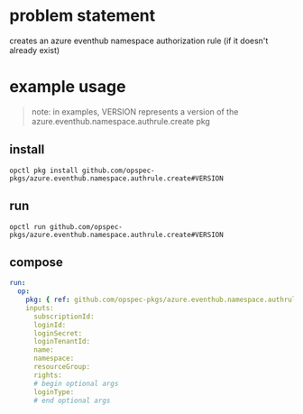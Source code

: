 # problem statement
creates an azure eventhub namespace authorization rule (if it doesn't already exist)

# example usage

> note: in examples, VERSION represents a version of the azure.eventhub.namespace.authrule.create pkg

## install

```shell
opctl pkg install github.com/opspec-pkgs/azure.eventhub.namespace.authrule.create#VERSION
```

## run

```
opctl run github.com/opspec-pkgs/azure.eventhub.namespace.authrule.create#VERSION
```

## compose

```yaml
run:
  op:
    pkg: { ref: github.com/opspec-pkgs/azure.eventhub.namespace.authrule.create#VERSION }
    inputs: 
      subscriptionId:
      loginId:
      loginSecret:
      loginTenantId:
      name:
      namespace:
      resourceGroup:
      rights:
      # begin optional args
      loginType:
      # end optional args
```

